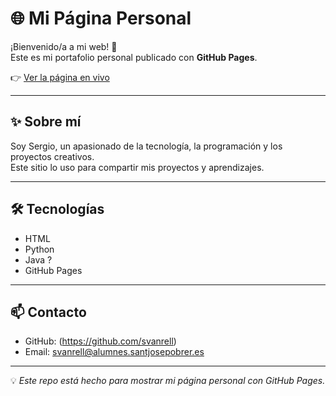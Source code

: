 # 🌐 Mi Página Personal

¡Bienvenido/a a mi web! 🚀  
Este es mi portafolio personal publicado con **GitHub Pages**.  

👉 [Ver la página en vivo](https://svanrell.github.io)

---

## ✨ Sobre mí
Soy Sergio, un apasionado de la tecnología, la programación y los proyectos creativos.  
Este sitio lo uso para compartir mis proyectos y aprendizajes.  

---

## 🛠 Tecnologías
- HTML  
- Python
- Java ?
- GitHub Pages  
---

## 📫 Contacto
- GitHub: (https://github.com/svanrell)  
- Email: svanrell@alumnes.santjosepobrer.es 

---

💡 *Este repo está hecho para mostrar mi página personal con GitHub Pages.*
